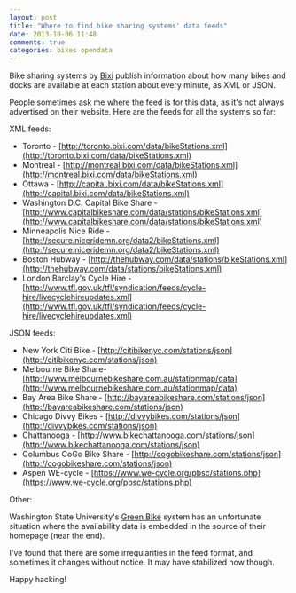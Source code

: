 ```yaml
---
layout: post
title: "Where to find bike sharing systems' data feeds"
date: 2013-10-06 11:48
comments: true
categories: bikes opendata
---
```


Bike sharing systems by [Bixi](http://publicbikesystem.com) publish
information about how many bikes and docks are available at each station
about every minute, as XML or JSON.

People sometimes ask me where the feed is for this data, as it's not
always advertised on their website. Here are the feeds for all the
systems so far:

XML feeds:

* Toronto - [http://toronto.bixi.com/data/bikeStations.xml](http://toronto.bixi.com/data/bikeStations.xml)
* Montreal - [http://montreal.bixi.com/data/bikeStations.xml](http://montreal.bixi.com/data/bikeStations.xml)
* Ottawa - [http://capital.bixi.com/data/bikeStations.xml](http://capital.bixi.com/data/bikeStations.xml)
* Washington D.C. Capital Bike Share - [http://www.capitalbikeshare.com/data/stations/bikeStations.xml](http://www.capitalbikeshare.com/data/stations/bikeStations.xml)
* Minneapolis Nice Ride - [http://secure.niceridemn.org/data2/bikeStations.xml](http://secure.niceridemn.org/data2/bikeStations.xml)
* Boston Hubway - [http://thehubway.com/data/stations/bikeStations.xml](http://thehubway.com/data/stations/bikeStations.xml)
* London Barclay's Cycle Hire - [http://www.tfl.gov.uk/tfl/syndication/feeds/cycle-hire/livecyclehireupdates.xml](http://www.tfl.gov.uk/tfl/syndication/feeds/cycle-hire/livecyclehireupdates.xml)

<!-- more -->

JSON feeds:

* New York Citi Bike - [http://citibikenyc.com/stations/json](http://citibikenyc.com/stations/json)
* Melbourne Bike Share-  [http://www.melbournebikeshare.com.au/stationmap/data](http://www.melbournebikeshare.com.au/stationmap/data)
* Bay Area Bike Share - [http://bayareabikeshare.com/stations/json](http://bayareabikeshare.com/stations/json)
* Chicago Divvy Bikes - [http://divvybikes.com/stations/json](http://divvybikes.com/stations/json)
* Chattanooga - [http://www.bikechattanooga.com/stations/json](http://www.bikechattanooga.com/stations/json)
* Columbus CoGo Bike Share - [http://cogobikeshare.com/stations/json](http://cogobikeshare.com/stations/json)
* Aspen WE-cycle - [https://www.we-cycle.org/pbsc/stations.php](https://www.we-cycle.org/pbsc/stations.php)

Other:

Washington State University's [Green Bike](http://www.greenbike.wsu.edu/) system
has an unfortunate situation where the availability data is embedded in
the source of their homepage (near the end).

I've found that there are some irregularities in the feed format, and
sometimes it changes without notice. It may have stabilized now though.

Happy hacking!
